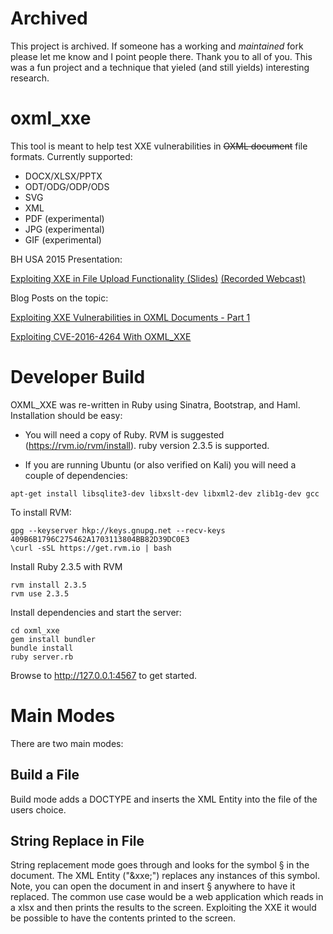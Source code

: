 # Archived

This project is archived. If someone has a working and _maintained_ fork please let me know and I point people there. Thank you to all of you. This was a fun project and a technique that yieled (and still yields) interesting research. 

# oxml_xxe
This tool is meant to help test XXE vulnerabilities in ~~OXML document~~ file formats. Currently supported:

- DOCX/XLSX/PPTX
- ODT/ODG/ODP/ODS
- SVG
- XML
- PDF (experimental)
- JPG (experimental)
- GIF (experimental)

BH USA 2015 Presentation:

[Exploiting XXE in File Upload Functionality (Slides)](http://oxmlxxe.github.io/reveal.js/slides.html#/) [(Recorded Webcast)](https://www.blackhat.com/html/webcast/11192015-exploiting-xml-entity-vulnerabilities-in-file-parsing-functionality.html)

Blog Posts on the topic:

[Exploiting XXE Vulnerabilities in OXML Documents - Part 1](http://www.silentrobots.com/blog/2015/03/04/oxml_xxe/)

[Exploiting CVE-2016-4264 With OXML_XXE](https://www.silentrobots.com/blog/2016/10/02/exploiting-cve-2016-4264-with-oxml-xxe/)

# Developer Build

OXML_XXE was re-written in Ruby using Sinatra, Bootstrap, and Haml. Installation should be easy:

- You will need a copy of Ruby. RVM is suggested (https://rvm.io/rvm/install). ruby version 2.3.5 is supported.

- If you are running Ubuntu (or also verified on Kali) you will need a couple of dependencies:
```
apt-get install libsqlite3-dev libxslt-dev libxml2-dev zlib1g-dev gcc
```

To install RVM:
```
gpg --keyserver hkp://keys.gnupg.net --recv-keys 409B6B1796C275462A1703113804BB82D39DC0E3
\curl -sSL https://get.rvm.io | bash
```

Install Ruby 2.3.5 with RVM
```
rvm install 2.3.5
rvm use 2.3.5
```

Install dependencies and start the server:
```
cd oxml_xxe
gem install bundler
bundle install
ruby server.rb
```

Browse to http://127.0.0.1:4567 to get started.

# Main Modes

There are two main modes:

## Build a File

Build mode adds a DOCTYPE and inserts the XML Entity into the file of the users choice.

## String Replace in File

String replacement mode goes through and looks for the symbol § in the document. The XML Entity ("&xxe;") replaces any instances of this symbol. Note, you can open the document in and insert § anywhere to have it replaced. The common use case would be a web application which reads in a xlsx and then prints the results to the screen. Exploiting the XXE it would be possible to have the contents printed to the screen.

